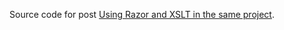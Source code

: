 Source code for post [Using Razor and XSLT in the same project](http://maxtoroq.github.io/2014/02/using-razor-and-xslt-in-same-project.html).
